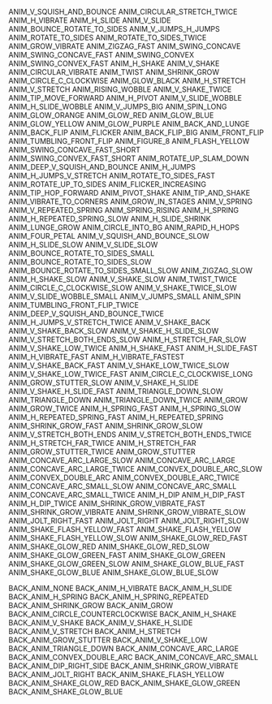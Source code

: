 ANIM_V_SQUISH_AND_BOUNCE
ANIM_CIRCULAR_STRETCH_TWICE
ANIM_H_VIBRATE
ANIM_H_SLIDE
ANIM_V_SLIDE
ANIM_BOUNCE_ROTATE_TO_SIDES
ANIM_V_JUMPS_H_JUMPS
ANIM_ROTATE_TO_SIDES
ANIM_ROTATE_TO_SIDES_TWICE
ANIM_GROW_VIBRATE
ANIM_ZIGZAG_FAST
ANIM_SWING_CONCAVE
ANIM_SWING_CONCAVE_FAST
ANIM_SWING_CONVEX
ANIM_SWING_CONVEX_FAST
ANIM_H_SHAKE
ANIM_V_SHAKE
ANIM_CIRCULAR_VIBRATE
ANIM_TWIST
ANIM_SHRINK_GROW
ANIM_CIRCLE_C_CLOCKWISE
ANIM_GLOW_BLACK
ANIM_H_STRETCH
ANIM_V_STRETCH
ANIM_RISING_WOBBLE
ANIM_V_SHAKE_TWICE
ANIM_TIP_MOVE_FORWARD
ANIM_H_PIVOT
ANIM_V_SLIDE_WOBBLE
ANIM_H_SLIDE_WOBBLE
ANIM_V_JUMPS_BIG
ANIM_SPIN_LONG
ANIM_GLOW_ORANGE
ANIM_GLOW_RED
ANIM_GLOW_BLUE
ANIM_GLOW_YELLOW
ANIM_GLOW_PURPLE
ANIM_BACK_AND_LUNGE
ANIM_BACK_FLIP
ANIM_FLICKER
ANIM_BACK_FLIP_BIG
ANIM_FRONT_FLIP
ANIM_TUMBLING_FRONT_FLIP
ANIM_FIGURE_8
ANIM_FLASH_YELLOW
ANIM_SWING_CONCAVE_FAST_SHORT
ANIM_SWING_CONVEX_FAST_SHORT
ANIM_ROTATE_UP_SLAM_DOWN
ANIM_DEEP_V_SQUISH_AND_BOUNCE
ANIM_H_JUMPS
ANIM_H_JUMPS_V_STRETCH
ANIM_ROTATE_TO_SIDES_FAST
ANIM_ROTATE_UP_TO_SIDES
ANIM_FLICKER_INCREASING
ANIM_TIP_HOP_FORWARD
ANIM_PIVOT_SHAKE
ANIM_TIP_AND_SHAKE
ANIM_VIBRATE_TO_CORNERS
ANIM_GROW_IN_STAGES
ANIM_V_SPRING
ANIM_V_REPEATED_SPRING
ANIM_SPRING_RISING
ANIM_H_SPRING
ANIM_H_REPEATED_SPRING_SLOW
ANIM_H_SLIDE_SHRINK
ANIM_LUNGE_GROW
ANIM_CIRCLE_INTO_BG
ANIM_RAPID_H_HOPS
ANIM_FOUR_PETAL
ANIM_V_SQUISH_AND_BOUNCE_SLOW
ANIM_H_SLIDE_SLOW
ANIM_V_SLIDE_SLOW
ANIM_BOUNCE_ROTATE_TO_SIDES_SMALL
ANIM_BOUNCE_ROTATE_TO_SIDES_SLOW
ANIM_BOUNCE_ROTATE_TO_SIDES_SMALL_SLOW
ANIM_ZIGZAG_SLOW
ANIM_H_SHAKE_SLOW
ANIM_V_SHAKE_SLOW
ANIM_TWIST_TWICE
ANIM_CIRCLE_C_CLOCKWISE_SLOW
ANIM_V_SHAKE_TWICE_SLOW
ANIM_V_SLIDE_WOBBLE_SMALL
ANIM_V_JUMPS_SMALL
ANIM_SPIN
ANIM_TUMBLING_FRONT_FLIP_TWICE
ANIM_DEEP_V_SQUISH_AND_BOUNCE_TWICE
ANIM_H_JUMPS_V_STRETCH_TWICE
ANIM_V_SHAKE_BACK
ANIM_V_SHAKE_BACK_SLOW
ANIM_V_SHAKE_H_SLIDE_SLOW
ANIM_V_STRETCH_BOTH_ENDS_SLOW
ANIM_H_STRETCH_FAR_SLOW
ANIM_V_SHAKE_LOW_TWICE
ANIM_H_SHAKE_FAST
ANIM_H_SLIDE_FAST
ANIM_H_VIBRATE_FAST
ANIM_H_VIBRATE_FASTEST
ANIM_V_SHAKE_BACK_FAST
ANIM_V_SHAKE_LOW_TWICE_SLOW
ANIM_V_SHAKE_LOW_TWICE_FAST
ANIM_CIRCLE_C_CLOCKWISE_LONG
ANIM_GROW_STUTTER_SLOW
ANIM_V_SHAKE_H_SLIDE
ANIM_V_SHAKE_H_SLIDE_FAST
ANIM_TRIANGLE_DOWN_SLOW
ANIM_TRIANGLE_DOWN
ANIM_TRIANGLE_DOWN_TWICE
ANIM_GROW
ANIM_GROW_TWICE
ANIM_H_SPRING_FAST
ANIM_H_SPRING_SLOW
ANIM_H_REPEATED_SPRING_FAST
ANIM_H_REPEATED_SPRING
ANIM_SHRINK_GROW_FAST
ANIM_SHRINK_GROW_SLOW
ANIM_V_STRETCH_BOTH_ENDS
ANIM_V_STRETCH_BOTH_ENDS_TWICE
ANIM_H_STRETCH_FAR_TWICE
ANIM_H_STRETCH_FAR
ANIM_GROW_STUTTER_TWICE
ANIM_GROW_STUTTER
ANIM_CONCAVE_ARC_LARGE_SLOW
ANIM_CONCAVE_ARC_LARGE
ANIM_CONCAVE_ARC_LARGE_TWICE
ANIM_CONVEX_DOUBLE_ARC_SLOW
ANIM_CONVEX_DOUBLE_ARC
ANIM_CONVEX_DOUBLE_ARC_TWICE
ANIM_CONCAVE_ARC_SMALL_SLOW
ANIM_CONCAVE_ARC_SMALL
ANIM_CONCAVE_ARC_SMALL_TWICE
ANIM_H_DIP
ANIM_H_DIP_FAST
ANIM_H_DIP_TWICE
ANIM_SHRINK_GROW_VIBRATE_FAST
ANIM_SHRINK_GROW_VIBRATE
ANIM_SHRINK_GROW_VIBRATE_SLOW
ANIM_JOLT_RIGHT_FAST
ANIM_JOLT_RIGHT
ANIM_JOLT_RIGHT_SLOW
ANIM_SHAKE_FLASH_YELLOW_FAST
ANIM_SHAKE_FLASH_YELLOW
ANIM_SHAKE_FLASH_YELLOW_SLOW
ANIM_SHAKE_GLOW_RED_FAST
ANIM_SHAKE_GLOW_RED
ANIM_SHAKE_GLOW_RED_SLOW
ANIM_SHAKE_GLOW_GREEN_FAST
ANIM_SHAKE_GLOW_GREEN
ANIM_SHAKE_GLOW_GREEN_SLOW
ANIM_SHAKE_GLOW_BLUE_FAST
ANIM_SHAKE_GLOW_BLUE
ANIM_SHAKE_GLOW_BLUE_SLOW

BACK_ANIM_NONE
BACK_ANIM_H_VIBRATE
BACK_ANIM_H_SLIDE
BACK_ANIM_H_SPRING
BACK_ANIM_H_SPRING_REPEATED
BACK_ANIM_SHRINK_GROW
BACK_ANIM_GROW
BACK_ANIM_CIRCLE_COUNTERCLOCKWISE
BACK_ANIM_H_SHAKE
BACK_ANIM_V_SHAKE
BACK_ANIM_V_SHAKE_H_SLIDE
BACK_ANIM_V_STRETCH
BACK_ANIM_H_STRETCH
BACK_ANIM_GROW_STUTTER
BACK_ANIM_V_SHAKE_LOW
BACK_ANIM_TRIANGLE_DOWN
BACK_ANIM_CONCAVE_ARC_LARGE
BACK_ANIM_CONVEX_DOUBLE_ARC
BACK_ANIM_CONCAVE_ARC_SMALL
BACK_ANIM_DIP_RIGHT_SIDE
BACK_ANIM_SHRINK_GROW_VIBRATE
BACK_ANIM_JOLT_RIGHT
BACK_ANIM_SHAKE_FLASH_YELLOW
BACK_ANIM_SHAKE_GLOW_RED
BACK_ANIM_SHAKE_GLOW_GREEN
BACK_ANIM_SHAKE_GLOW_BLUE